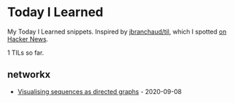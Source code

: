 # Today I Learned

My Today I Learned snippets. Inspired by [jbranchaud/til](https://github.com/jbranchaud/til), which I spotted [on Hacker News](https://news.ycombinator.com/item?id=22908044).

<!-- count starts -->1<!-- count ends --> TILs so far.

<!-- index starts -->
## networkx

* [Visualising sequences as directed graphs](https://github.com/tomviner/til/blob/master/networkx/sequence-graph.md) - 2020-09-08
<!-- index ends -->
